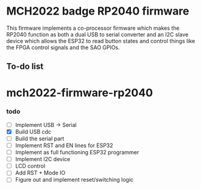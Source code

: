 # MCH2022 badge RP2040 firmware

This firmware implements a co-processor firmware which makes the RP2040 function as both a dual USB to serial converter and an I2C slave device
which allows the ESP32 to read button states and control things like the FPGA control signals and the SAO GPIOs.

## To-do list




# mch2022-firmware-rp2040

### todo
 - [ ] Implement USB -> Serial
  - [x] Build USB cdc
  - [ ] Build the serial part
  - [ ] Implement RST and EN lines for ESP32
  - [ ] Implement as full functioning ESP32 programmer
 - [ ] Implement I2C device
 - [ ] LCD control
  - [ ] Add RST + Mode IO
  - [ ] Figure out and implement reset/switching logic
